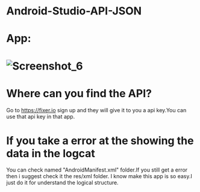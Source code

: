 # Android-Studio-API-JSON

# App:
# ![Screenshot_6](https://user-images.githubusercontent.com/53290728/70661470-69ccc400-1c75-11ea-9264-a7a9921ba574.png)

# Where can you find the API?
Go to https://fixer.io sign up and they will give it to you a api key.You can use that api key in that app.

# If you take a error at the showing the data in the logcat
You can check named "AndroidManifest.xml" folder.If you still get a error then i suggest check it the res/xml folder.
I know make this app is so easy.I just do it for understand the logical structure.
